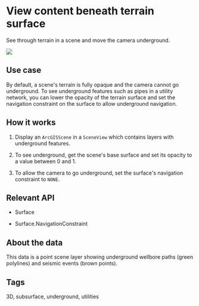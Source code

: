 # View content beneath terrain surface

See through terrain in a scene and move the camera underground.

![]("ViewContentBeneathTerrainSurface.png)

## Use case

By default, a scene's terrain is fully opaque and the camera cannot go underground. To see underground features such as pipes in a utility network, you can lower the opacity of the terrain surface and set the navigation constraint on the surface to allow underground navigation.

## How it works


1. Display an `ArcGISScene` in a `SceneView` which contains layers with underground features.

2. To see underground, get the scene's base surface and set its opacity to a value between 0 and 1.

3. To allow the camera to go underground, set the surface's navigation constraint to `NONE`.


## Relevant API


* Surface

* Surface.NavigationConstraint


## About the data

This data is a point scene layer showing underground wellbore paths (green polylines) and seismic events (brown points).

## Tags

3D, subsurface, underground, utilities